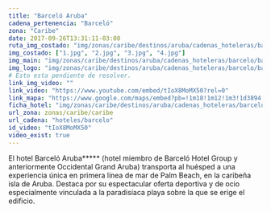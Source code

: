 ```yaml
---
title: "Barceló Aruba"
cadena_pertenencia: "Barceló"
zona: "Caribe"
date: 2017-09-26T13:31:11-03:00
ruta_img_costado: "img/zonas/caribe/destinos/aruba/cadenas_hoteleras/barcelo/barcelo_aruba/imagenes_hotel/"
img_costado: ["1.jpg", "2.jpg", "3.jpg", "4.jpg"]
img_main: "img/zonas/caribe/destinos/aruba/cadenas_hoteleras/barcelo/barcelo_aruba/barcelo_aruba.jpg"
img_logo: "img/zonas/caribe/destinos/aruba/cadenas_hoteleras/barcelo/barcelo_aruba/logo_hotel/logo_barcelo_aruba.jpg"
# Esto esta pendiente de resolver.
link_img_video: ""
link_video: "https://www.youtube.com/embed/tIoX8MoMX50?rel=0"
link_mapa: "https://www.google.com/maps/embed?pb=!1m18!1m12!1m3!1d3894.176837080312!2d-70.04798288518217!3d12.570588591119847!2m3!1f0!2f0!3f0!3m2!1i1024!2i768!4f13.1!3m3!1m2!1s0x8f4e42b4a1eb3b2b%3A0xc5fc74c39db5e965!2sBarcel%C3%B3+Aruba!5e0!3m2!1ses!2scl!4v1509985592962"
ficha_hotel: "img/zonas/caribe/destinos/aruba/cadenas_hoteleras/barcelo/barcelo_aruba/barcelo_aruba.pdf"
url_zona: zonas/caribe/caribe
url_cadena: "hoteles/barcelo"
id_video: "tIoX8MoMX50"
video_exist: true
---
```


El hotel Barceló Aruba\*\*\*\*\* (hotel miembro de Barceló Hotel Group y anteriormente Occidental Grand Aruba) transporta al huésped a una experiencia única en primera línea de mar de Palm Beach, en la caribeña isla de Aruba. Destaca por su espectacular oferta deportiva y de ocio especialmente vinculada a la paradisíaca playa sobre la que se erige el edificio.
